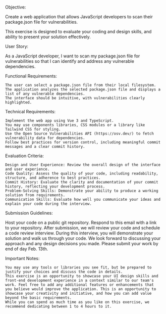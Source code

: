  Objective:

Create a web application that allows JavaScript developers to scan their package.json file for vulnerabilities.

This exercise is designed to evaluate your coding and design skills, and ability to present your solution effectively.

 

User Story:

As a JavaScript developer, I want to scan my package.json file for vulnerabilities so that I can identify and address any vulnerable dependencies.

 

Functional Requirements:

    The user can select a package.json file from their local filesystem.
    The application analyzes the selected package.json file and displays a list of any vulnerable dependencies.
    The interface should be intuitive, with vulnerabilities clearly highlighted.

 

Technical Requirements:

    Implement the web app using Vue 3 and TypeScript.
    You may use components libraries, CSS modules or a library like Tailwind CSS for styling.
    Use the Open Source Vulnerabilities API (https://osv.dev/) to fetch vulnerability data for dependencies.
    Follow best practices for version control, including meaningful commit messages and a clear commit history.

 

Evaluation Criteria:

    Design and User Experience: Review the overall design of the interface and user experience.
    Code Quality: Assess the quality of your code, including readability, structure, and adherence to best practices.
    Commit History: Evaluate the clarity and documentation of your commit history, reflecting your development process.
    Problem-Solving Skills: Demonstrate your ability to produce a working solution from requirements.
    Communication Skills: Evaluate how well you communicate your ideas and explain your code during the interview.

 

Submission Guidelines:

Host your code on a public git repository. Respond to this email with a link to your repository. After submission, we will review your code and schedule a code review interview. During this interview, you will demonstrate your solution and walk us through your code. We look forward to discussing your approach and any design decisions you made. Please submit your work by end of day Feb. 13th.

 

Important Notes:

    You may use any tools or libraries you see fit, but be prepared to justify your choices and discuss the code in details.
    This exercise is an opportunity to showcase your UI design skills and front-end development experience in a context similar to our team's work. Feel free to add any additional features or enhancements that you believe would improve the application. This is an opportunity to showcase your creativity and initiative, and how you can add value beyond the basic requirements.
    While you can spend as much time as you like on this exercise, we recommend dedicating between 1 to 4 hours to it.
    